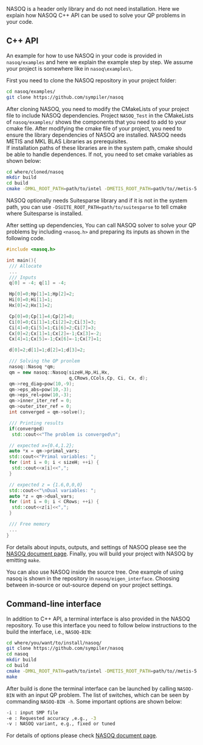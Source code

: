 
NASOQ is a header only library and do not need installation. Here we explain how NASOQ C++ API can be used to solve your QP problems in your code.

## C++ API
An example for how to use NASOQ in your code is provided in `nasoq/examples` and here we explain the example step by step.
We assume your project is somewhere like in `nasoq\examples\`. 

First you need to clone the NASOQ repository in your project folder:
```bash
cd nasoq/examples/
git clone https://github.com/sympiler/nasoq
```

After cloning NASOQ, you need to modify the CMakeLists of your project file to include NASOQ dependencies. Project `NASOQ_Test` in the CMakeLists of `nasoq/examples/`  shows the components that you need to add to your cmake file. 
After modifying the cmake file of your project, you need to ensure the library dependencies of NASOQ are installed. 
NASOQ needs METIS and MKL BLAS Libraries as prerequisites.  
If installation paths of these libraries are in the system path, cmake should be able to handle dependences. If not, you need to set cmake variables as shown below: 
```bash
cd where/cloned/nasoq
mkdir build
cd build
cmake -DMKL_ROOT_PATH=path/to/intel -DMETIS_ROOT_PATH=path/to//metis-5.1.0/build/Linux-x86_64/  -DCMAKE_BUILD_TYPE=Release ..
```
NASOQ optionally needs Suitesparse library and if it is not in the system path, you can use `-DSUITE_ROOT_PATH=path/to/suitesparse` to tell cmake where Suitesparse is installed.

After setting up dependencies, You can call NASOQ solver to solve your QP problems by including ```<nasoq.h>``` and preparing its inputs as shown in the following code. 

```C++
#include <nasoq.h>

int main(){
 /// Allocate
 ...
 /// Inputs
 q[0] = -4; q[1] = -4;

 Hp[0]=0;Hp[1]=1;Hp[2]=2;
 Hi[0]=0;Hi[1]=1;
 Hx[0]=2;Hx[1]=2;

 Cp[0]=0;Cp[1]=4;Cp[2]=8;
 Ci[0]=0;Ci[1]=1;Ci[2]=2;Ci[3]=3;
 Ci[4]=0;Ci[5]=1;Ci[6]=2;Ci[7]=3;
 Cx[0]=2;Cx[1]=1;Cx[2]=-1;Cx[3]=-2;
 Cx[4]=1;Cx[5]=-1;Cx[6]=-1;Cx[7]=1;

 d[0]=2;d[1]=1;d[2]=1;d[3]=2;

 /// Solving the QP pronlem
 nasoq::Nasoq *qm;
 qm = new nasoq::Nasoq(sizeH,Hp,Hi,Hx,
                       q,CRows,CCols,Cp, Ci, Cx, d);
 qm->reg_diag=pow(10,-9);
 qm->eps_abs=pow(10,-3);
 qm->eps_rel=pow(10,-3);
 qm->inner_iter_ref = 0;
 qm->outer_iter_ref = 0;
 int converged = qm->solve();

 /// Printing results
 if(converged)
  std::cout<<"The problem is converged\n";

 // expected x={0.4,1.2};
 auto *x = qm->primal_vars;
 std::cout<<"Primal variables: ";
 for (int i = 0; i < sizeH; ++i) {
  std::cout<<x[i]<<",";
 }

 // expected z = {1.6,0,0,0}
 std::cout<<"\nDual variables: ";
 auto *z = qm->dual_vars;
 for (int i = 0; i < CRows; ++i) {
  std::cout<<z[i]<<",";
 }

 /// Free memory
 ...
}
```
For details about inputs, outputs, and settings of NASOQ please see the [NASOQ document page](solver.md).
Finally, you will build your project with NASOQ by emitting `make`. 

You can also use NASOQ inside the source tree. One example of using nasoq is shown in the repository in `nasoq/eigen_interface`.  Choosing between in-source or out-source depend on your project settings. 

## Command-line interface
In addition to C++ API, a terminal interface is also provided in the NASOQ repository. To use this interface you need to follow below instructions to the build the interface, i.e., ```NASOQ-BIN```:
```bash
cd where/you/want/to/install/nasoq/
git clone https://github.com/sympiler/nasoq
cd nasoq 
mkdir build
cd build
cmake -DMKL_ROOT_PATH=path/to/intel -DMETIS_ROOT_PATH=path/to//metis-5.1.0/build/Linux-x86_64/  -DCMAKE_BUILD_TYPE=Release ..
make
```
After build is done the terminal interface can be launched by calling ```NASOQ-BIN``` with an input QP problem. The list of switches, which can be seen by commanding ```NASOQ-BIN -h```. Some important options are shown below:
```bash
-i : input SMP file
-e : Requested accuracy ,e.g., -3
-v : NASOQ variant, e.g., fixed or tuned
```
For details of options please check [NASOQ document page](solver.md).
